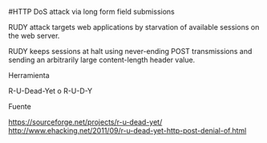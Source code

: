 #HTTP DoS attack via long form field submissions 

RUDY attack targets web applications by starvation of available sessions on the web server.

RUDY keeps sessions at halt using never-ending POST transmissions and sending an arbitrarily large content-length header value.

Herramienta

R-U-Dead-Yet o R-U-D-Y


Fuente 

<https://sourceforge.net/projects/r-u-dead-yet/>  
<http://www.ehacking.net/2011/09/r-u-dead-yet-http-post-denial-of.html>
